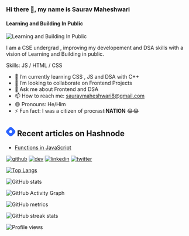 ### Hi there 👋, my name is Saurav Maheshwari
#### Learning and Building In Public
![Learning and Building In Public](https://i.ibb.co/ypyM1fB/sbanner.png)

I am a CSE undergrad , improving my developement and DSA skills with a vision of Learning and Building in public. 

Skills:  JS / HTML / CSS

- 🌱 I’m currently learning CSS , JS and DSA with C++ 
- 👯 I’m looking to collaborate on Frontend Projects 
- 💬 Ask me about Frontend and DSA 
- 📫 How to reach me: sauravmaheshwari8@gmail.com 
- 😄 Pronouns: He/Him 
- ⚡ Fun fact: I was a citizen of procrasti**NATION** 😂😂 

## <a href="https://xauravww.hashnode.dev/"><img src="https://github.com/FrancescoXX/FrancescoXX/blob/main/CDyAuTy75.png" title="Hashnode" alt="Hashnode blog" width="25"/></a> Recent articles on Hashnode

 <!-- BLOG-POST-LIST:START -->
- [Functions in JavaScript](https://xauravww.hashnode.dev/functions-in-javascript)
<!-- BLOG-POST-LIST:END -->
[<img src='https://cdn.jsdelivr.net/npm/simple-icons@3.0.1/icons/github.svg' alt='github' height='40'>](https://github.com/xauravww)  [<img src='https://cdn.jsdelivr.net/npm/simple-icons@3.0.1/icons/hashnode.svg' alt='dev' height='40'>](xauravww)  [<img src='https://cdn.jsdelivr.net/npm/simple-icons@3.0.1/icons/linkedin.svg' alt='linkedin' height='40'>](https://www.linkedin.com/in/itsmesaurav/)  [<img src='https://cdn.jsdelivr.net/npm/simple-icons@3.0.1/icons/twitter.svg' alt='twitter' height='40'>](https://twitter.com/xauravww)  

[![Top Langs](https://github-readme-stats.vercel.app/api/top-langs/?username=xauravww)](https://github.com/anuraghazra/github-readme-stats)

![GitHub stats](https://github-readme-stats.vercel.app/api?username=xauravww&show_icons=true)  

![GitHub Activity Graph](https://activity-graph.herokuapp.com/graph?username=xauravww)  

![GitHub metrics](https://metrics.lecoq.io/xauravww)  

![GitHub streak stats](https://github-readme-streak-stats.herokuapp.com/?user=xauravww)  

![Profile views](https://gpvc.arturio.dev/xauravww)  
